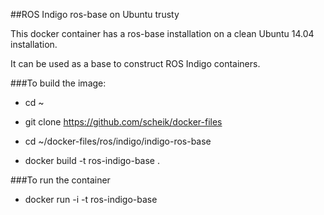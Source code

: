 ##ROS Indigo ros-base on Ubuntu trusty

This docker container has a ros-base installation on a clean Ubuntu 14.04 installation.

It can be used as a base to construct ROS Indigo containers.

###To build the image:

- cd ~

- git clone https://github.com/scheik/docker-files

- cd ~/docker-files/ros/indigo/indigo-ros-base

- docker build -t ros-indigo-base .

###To run the container

- docker run -i -t ros-indigo-base
